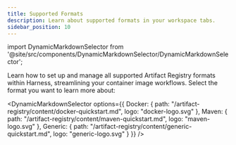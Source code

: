 ```yaml
---
title: Supported Formats
description: Learn about supported formats in your workspace tabs. 
sidebar_position: 10
---
```


import DynamicMarkdownSelector from '@site/src/components/DynamicMarkdownSelector/DynamicMarkdownSelector';

Learn how to set up and manage all supported Artifact Registry formats within Harness, streamlining your container image workflows. Select the format you want to learn more about:

<DynamicMarkdownSelector
  options={{
    Docker: {
      path: "/artifact-registry/content/docker-quickstart.md",
      logo: "docker-logo.svg"
    },
    Maven: {
      path: "/artifact-registry/content/maven-quickstart.md",
      logo: "maven-logo.svg"
    },
    Generic: {
      path: "/artifact-registry/content/generic-quickstart.md",
      logo: "generic-logo.svg"
    }
  }}
/>


